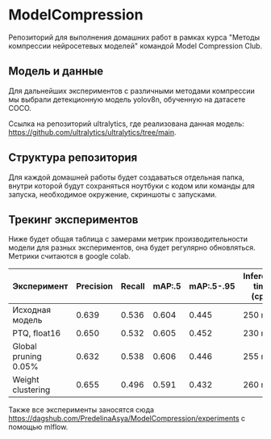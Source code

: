 # ModelCompression

Репозиторий для выполнения домашних работ в рамках курса "Методы компрессии нейросетевых моделей" командой Model Compression Club.

## Модель и данные

Для дальнейших экспериментов с различными методами компрессии мы выбрали детекционную модель yolov8n, обученную на датасете COCO.

Ссылка на репозиторий ultralytics, где реализована данная модель: https://github.com/ultralytics/ultralytics/tree/main.

## Структура репозитория

Для каждой домашней работы будет создаваться отдельная папка, внутри которой будут сохраняться ноутбуки с кодом или команды для запуска, необходимое окружение, скриншоты с запусками.

## Трекинг экспериментов

Ниже будет общая таблица с замерами метрик производительности модели для разных экспериментов, она будет регулярно обновляться. Метрики считаются в google colab.

| **Эксперимент** 	    | **Precision** 	 | **Recall** 	 | **mAP:.5** 	| **mAP:.5-.95** 	| **Inference time (cpu)** 	 |
|----------------------|-----------|---------|--	|--	|------------------------|
| Исходная модель 	    |  0.639	        | 0.536 	 |  0.604	|  0.445	| 250 ms 	               |
| PTQ, float16         |  	 0.650       | 	   0.532 |  0.605	|  0.452	| 230 ms 	               |
| Global pruning 0.05% | 0.632	   | 0.538	  | 0.606 	| 0.446 	| 255 ms 	               |
| Weight clustering    | 0.655 	   | 0.496	   | 0.591 	| 0.432 	| 260 ms                 |

Также все эксперименты заносятся сюда https://dagshub.com/PredelinaAsya/ModelCompression/experiments с помощью mlflow.